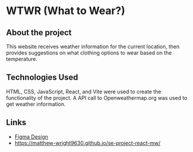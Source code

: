 # WTWR (What to Wear?)

## About the project

This website receives weather information for the current location, then provides suggestions on what clothing options to wear based on the temperature.

## Technologies Used

HTML, CSS, JavaScript, React, and Vite were used to create the functionality of the project. A API call to Openweathermap.org was used to get weather information.

## Links

- [Figma Design](https://www.figma.com/file/DTojSwldenF9UPKQZd6RRb/Sprint-10%3A-WTWR)
- https://matthew-wright9630.github.io/se-project-react-mw/
